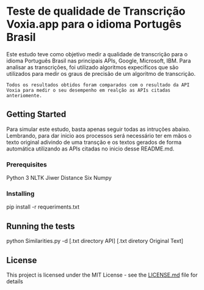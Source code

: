 # Teste de qualidade de Transcrição Voxia.app para o idioma Portugês Brasil

Este estudo teve como objetivo medir a qualidade de transcrição para o idioma Português Brasil nas principais APIs, Google, Microsoft, IBM. Para analisar as transcrições, foi utilizado algoritmos expecificos que são utilizados para medir os graus de precisão de um algoritmo de transcrição.

    Todos os resultados obtidos foram comparados com o resultado da API Voxia para medir o seu desempenho em realção as APIs citadas anteriomente.
    

## Getting Started

Para simular este estudo, basta apenas seguir todas as intruções abaixo. Lembrando, para dar inicio aos processos será necessário ter em mãos o texto original adivindo de uma transção e os textos gerados de forma automática utilizando as APIs citadas no inicio desse README.md.

### Prerequisites

Python 3
NLTK
Jiwer
Distance
Six
Numpy

### Installing

pip install -r requeriments.txt

## Running the tests

python Similarities.py -d [.txt directory API] [.txt diretory Original Text]

## License

This project is licensed under the MIT License - see the [LICENSE.md](LICENSE.md) file for details




